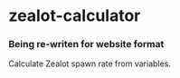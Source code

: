 # zealot-calculator

### Being re-writen for website format

Calculate Zealot spawn rate from variables.
